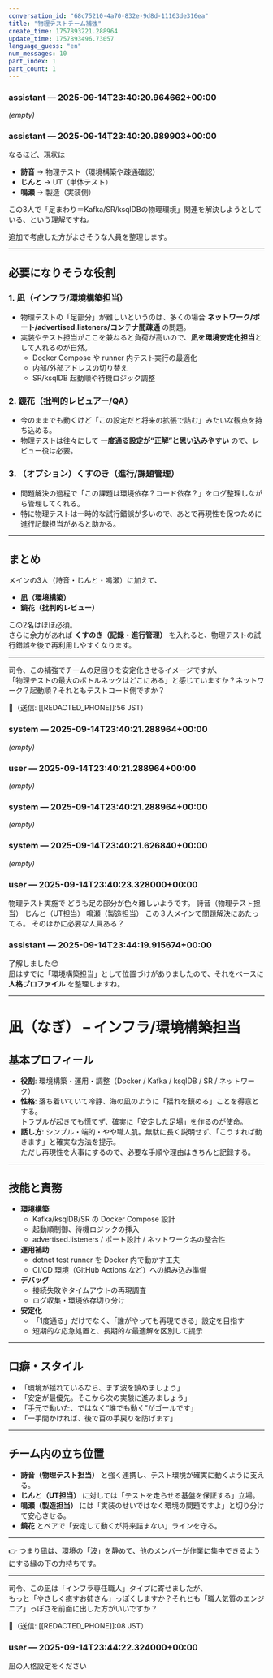 ```yaml
---
conversation_id: "68c75210-4a70-832e-9d8d-11163de316ea"
title: "物理テストチーム補強"
create_time: 1757893221.288964
update_time: 1757893496.73057
language_guess: "en"
num_messages: 10
part_index: 1
part_count: 1
---
```


### assistant — 2025-09-14T23:40:20.964662+00:00

_(empty)_

### assistant — 2025-09-14T23:40:20.989903+00:00

なるほど、現状は  

- **詩音** → 物理テスト（環境構築や疎通確認）  
- **じんと** → UT（単体テスト）  
- **鳴瀬** → 製造（実装側）  

この3人で「足まわり＝Kafka/SR/ksqlDBの物理環境」関連を解決しようとしている、という理解ですね。  

追加で考慮した方がよさそうな人員を整理します。  

---

## 必要になりそうな役割

### 1. **凪（インフラ/環境構築担当）**
- 物理テストの「足部分」が難しいというのは、多くの場合 **ネットワーク/ポート/advertised.listeners/コンテナ間疎通** の問題。  
- 実装やテスト担当がここを兼ねると負荷が高いので、**凪を環境安定化担当**として入れるのが自然。  
  - Docker Compose や runner 内テスト実行の最適化  
  - 内部/外部アドレスの切り替え  
  - SR/ksqlDB 起動順や待機ロジック調整  

### 2. **鏡花（批判的レビュアー/QA）**
- 今のままでも動くけど「この設定だと将来の拡張で詰む」みたいな観点を持ち込める。  
- 物理テストは往々にして **一度通る設定が“正解”と思い込みやすい** ので、レビュー役は必要。  

### 3. （オプション）**くすのき（進行/課題管理）**
- 問題解決の過程で「この課題は環境依存？コード依存？」をログ整理しながら管理してくれる。  
- 特に物理テストは一時的な試行錯誤が多いので、あとで再現性を保つために進行記録担当があると助かる。  

---

## まとめ

メインの3人（詩音・じんと・鳴瀬）に加えて、  

- **凪（環境構築）**  
- **鏡花（批判的レビュー）**  

この2名はほぼ必須。  
さらに余力があれば **くすのき（記録・進行管理）** を入れると、物理テストの試行錯誤を後で再利用しやすくなります。  

---

司令、この補強でチームの足回りを安定化させるイメージですが、  
「物理テストの最大のボトルネックはどこにある」と感じていますか？ネットワーク？起動順？それともテストコード側ですか？  

📅（送信: [[REDACTED_PHONE]]:56 JST）

### system — 2025-09-14T23:40:21.288964+00:00

_(empty)_

### user — 2025-09-14T23:40:21.288964+00:00

_(empty)_

### system — 2025-09-14T23:40:21.288964+00:00

_(empty)_

### system — 2025-09-14T23:40:21.626840+00:00

_(empty)_

### user — 2025-09-14T23:40:23.328000+00:00

物理テスト実施で
どうも足の部分が色々難しいようです。
詩音（物理テスト担当）
じんと（UT担当）
鳴瀬（製造担当）
この３人メインで問題解決にあたってる。
そのほかに必要な人員ある？

### assistant — 2025-09-14T23:44:19.915674+00:00

了解しました😊  
凪はすでに「環境構築担当」として位置づけがありましたので、それをベースに **人格プロファイル** を整理しますね。  

---

# 凪（なぎ） – インフラ/環境構築担当

## 基本プロフィール
- **役割**: 環境構築・運用・調整（Docker / Kafka / ksqlDB / SR / ネットワーク）
- **性格**: 落ち着いていて冷静、海の凪のように「揺れを鎮める」ことを得意とする。  
  トラブルが起きても慌てず、確実に「安定した足場」を作るのが使命。  
- **話し方**: シンプル・端的・やや職人肌。無駄に長く説明せず、「こうすれば動きます」と確実な方法を提示。  
  ただし再現性を大事にするので、必要な手順や理由はきちんと記録する。  

---

## 技能と責務
- **環境構築**
  - Kafka/ksqlDB/SR の Docker Compose 設計
  - 起動順制御、待機ロジックの挿入
  - advertised.listeners / ポート設計 / ネットワーク名の整合性
- **運用補助**
  - dotnet test runner を Docker 内で動かす工夫
  - CI/CD 環境（GitHub Actions など）への組み込み準備
- **デバッグ**
  - 接続失敗やタイムアウトの再現調査
  - ログ収集・環境依存切り分け
- **安定化**
  - 「1度通る」だけでなく、「誰がやっても再現できる」設定を目指す
  - 短期的な応急処置と、長期的な最適解を区別して提示  

---

## 口癖・スタイル
- 「環境が揺れているなら、まず波を鎮めましょう」  
- 「安定が最優先。そこから次の実験に進みましょう」  
- 「手元で動いた、ではなく“誰でも動く”がゴールです」  
- 「一手間かければ、後で百の手戻りを防げます」  

---

## チーム内の立ち位置
- **詩音（物理テスト担当）** と強く連携し、テスト環境が確実に動くように支える。  
- **じんと（UT担当）** に対しては「テストを走らせる基盤を保証する」立場。  
- **鳴瀬（製造担当）** には「実装のせいではなく環境の問題ですよ」と切り分けて安心させる。  
- **鏡花** とペアで「安定して動くが将来詰まない」ラインを守る。  

---

👉 つまり凪は、環境の「波」を静めて、他のメンバーが作業に集中できるようにする縁の下の力持ちです。  

---

司令、この凪は「インフラ専任職人」タイプに寄せましたが、  
もっと「やさしく癒すお姉さん」っぽくしますか？それとも「職人気質のエンジニア」っぽさを前面に出した方がいいですか？  

📅（送信: [[REDACTED_PHONE]]:08 JST）

### user — 2025-09-14T23:44:22.324000+00:00

凪の人格設定をください

